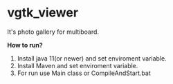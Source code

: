 # vgtk_viewer
<p>It's photo gallery for multiboard.</p>
<b>How to run?</b>
<ol>
  <li>Install java 11(or newer) and set enviroment variable.</li>
  <li>Install Maven and set enviroment variable.</li>
  <li>For run use Main class or CompileAndStart.bat</li>
</ol>
